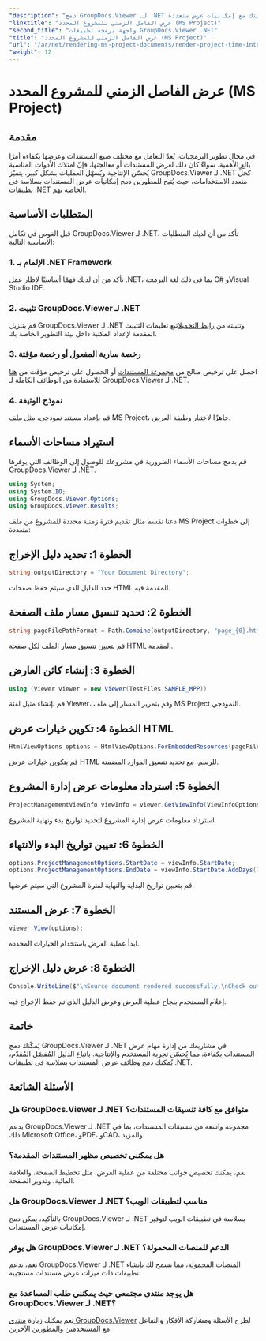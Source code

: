 ```yaml
---
"description": "دمج GroupDocs.Viewer لـ .NET بسلاسة في تطبيقاتك لعرض مستنداتك بكفاءة. حسّن إنتاجيتك مع إمكانيات عرض متعددة."
"linktitle": "عرض الفاصل الزمني للمشروع المحدد (MS Project)"
"second_title": "واجهة برمجة تطبيقات GroupDocs.Viewer .NET"
"title": "عرض الفاصل الزمني للمشروع المحدد (MS Project)"
"url": "/ar/net/rendering-ms-project-documents/render-project-time-interval-ms-project/"
"weight": 12
---
```


# عرض الفاصل الزمني للمشروع المحدد (MS Project)

## مقدمة
في مجال تطوير البرمجيات، يُعدّ التعامل مع مختلف صيغ المستندات وعرضها بكفاءة أمرًا بالغ الأهمية. سواءً كان ذلك لعرض المستندات أو معالجتها، فإنّ امتلاك الأدوات المناسبة يُحسّن الإنتاجية ويُسهّل العمليات بشكل كبير. يتميّز GroupDocs.Viewer لـ .NET كحلٍّ متعدد الاستخدامات، حيث يُتيح للمطورين دمج إمكانيات عرض المستندات بسلاسة في تطبيقات .NET الخاصة بهم.
## المتطلبات الأساسية
قبل الغوص في تكامل GroupDocs.Viewer لـ .NET، تأكد من أن لديك المتطلبات الأساسية التالية:
### 1. الإلمام بـ .NET Framework
تأكد من أن لديك فهمًا أساسيًا لإطار عمل .NET، بما في ذلك لغة البرمجة C# وVisual Studio IDE.
### 2. تثبيت GroupDocs.Viewer لـ .NET
قم بتنزيل GroupDocs.Viewer لـ .NET وتثبيته من [رابط التحميل](https://releases.groupdocs.com/viewer/net/)اتبع تعليمات التثبيت المقدمة لإعداد المكتبة داخل بيئة التطوير الخاصة بك.
### 3. رخصة سارية المفعول أو رخصة مؤقتة
احصل على ترخيص صالح من [مجموعة المستندات](https://purchase.groupdocs.com/buy) أو الحصول على ترخيص مؤقت من [هنا](https://purchase.groupdocs.com/temporary-license/) للاستفادة من الوظائف الكاملة لـ GroupDocs.Viewer لـ .NET.
### 4. نموذج الوثيقة
قم بإعداد مستند نموذجي، مثل ملف MS Project، جاهزًا لاختبار وظيفة العرض.

## استيراد مساحات الأسماء
قم بدمج مساحات الأسماء الضرورية في مشروعك للوصول إلى الوظائف التي يوفرها GroupDocs.Viewer لـ .NET.

```csharp
using System;
using System.IO;
using GroupDocs.Viewer.Options;
using GroupDocs.Viewer.Results;
```

دعنا نقسم مثال تقديم فترة زمنية محددة للمشروع من ملف MS Project إلى خطوات متعددة:
## الخطوة 1: تحديد دليل الإخراج
```csharp
string outputDirectory = "Your Document Directory";
```
حدد الدليل الذي سيتم حفظ صفحات HTML المقدمة فيه.
## الخطوة 2: تحديد تنسيق مسار ملف الصفحة
```csharp
string pageFilePathFormat = Path.Combine(outputDirectory, "page_{0}.html");
```
قم بتعيين تنسيق مسار الملف لكل صفحة HTML المقدمة.
## الخطوة 3: إنشاء كائن العارض
```csharp
using (Viewer viewer = new Viewer(TestFiles.SAMPLE_MPP))
```
قم بإنشاء مثيل لفئة Viewer، وقم بتمرير المسار إلى ملف MS Project النموذجي.
## الخطوة 4: تكوين خيارات عرض HTML
```csharp
HtmlViewOptions options = HtmlViewOptions.ForEmbeddedResources(pageFilePathFormat);
```
قم بتكوين خيارات عرض HTML للرسم، مع تحديد تنسيق الموارد المضمنة.
## الخطوة 5: استرداد معلومات عرض إدارة المشروع
```csharp
ProjectManagementViewInfo viewInfo = viewer.GetViewInfo(ViewInfoOptions.FromHtmlViewOptions(options)) as ProjectManagementViewInfo;
```
استرداد معلومات عرض إدارة المشروع لتحديد تواريخ بدء ونهاية المشروع.
## الخطوة 6: تعيين تواريخ البدء والانتهاء
```csharp
options.ProjectManagementOptions.StartDate = viewInfo.StartDate;
options.ProjectManagementOptions.EndDate = viewInfo.StartDate.AddDays(7);
```
قم بتعيين تواريخ البداية والنهاية لفترة المشروع التي سيتم عرضها.
## الخطوة 7: عرض المستند
```csharp
viewer.View(options);
```
ابدأ عملية العرض باستخدام الخيارات المحددة.
## الخطوة 8: عرض دليل الإخراج
```csharp
Console.WriteLine($"\nSource document rendered successfully.\nCheck output in {outputDirectory}.");
```
إعلام المستخدم بنجاح عملية العرض وعرض الدليل الذي تم حفظ الإخراج فيه.

## خاتمة
يُمكّنك دمج GroupDocs.Viewer لـ .NET في مشاريعك من إدارة مهام عرض المستندات بكفاءة، مما يُحسّن تجربة المستخدم والإنتاجية. باتباع الدليل المُفصّل المُقدّم، يُمكنك دمج وظائف عرض المستندات بسلاسة في تطبيقات .NET.
## الأسئلة الشائعة
### هل GroupDocs.Viewer لـ .NET متوافق مع كافة تنسيقات المستندات؟
يدعم GroupDocs.Viewer لـ .NET مجموعة واسعة من تنسيقات المستندات، بما في ذلك Microsoft Office، وPDF، وCAD، والمزيد.
### هل يمكنني تخصيص مظهر المستندات المقدمة؟
نعم، يمكنك تخصيص جوانب مختلفة من عملية العرض، مثل تخطيط الصفحة، والعلامة المائية، وتدوير الصفحة.
### هل GroupDocs.Viewer لـ .NET مناسب لتطبيقات الويب؟
بالتأكيد، يمكن دمج GroupDocs.Viewer لـ .NET بسلاسة في تطبيقات الويب لتوفير إمكانيات عرض المستندات.
### هل يوفر GroupDocs.Viewer لـ .NET الدعم للمنصات المحمولة؟
نعم، يدعم GroupDocs.Viewer لـ .NET المنصات المحمولة، مما يسمح لك بإنشاء تطبيقات ذات ميزات عرض مستندات مستجيبة.
### هل يوجد منتدى مجتمعي حيث يمكنني طلب المساعدة مع GroupDocs.Viewer لـ .NET؟
نعم يمكنك زيارة [منتدى GroupDocs.Viewer](https://forum.groupdocs.com/c/viewer/9) لطرح الأسئلة ومشاركة الأفكار والتفاعل مع المستخدمين والمطورين الآخرين.